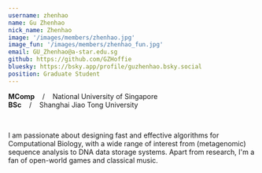 ```yaml
---
username: zhenhao
name: Gu Zhenhao
nick_name: Zhenhao
image: '/images/members/zhenhao.jpg'
image_fun: '/images/members/zhenhao_fun.jpg'
email: GU_Zhenhao@a-star.edu.sg
github: https://github.com/GZHoffie
bluesky: https://bsky.app/profile/guzhenhao.bsky.social
position: Graduate Student
---
```



**MComp** &nbsp;&nbsp; / &nbsp;&nbsp; National University of Singapore<br>
**BSc** &nbsp;&nbsp; / &nbsp;&nbsp;  Shanghai Jiao Tong University

<br/>

I am passionate about designing fast and effective algorithms for Computational Biology, with a wide range of interest from (metagenomic) sequence analysis to DNA data storage systems. Apart from research, I'm a fan of open-world games and classical music.